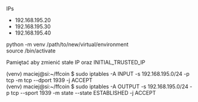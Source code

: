 IPs  
 - 192.168.195.20  
 - 192.168.195.30  
 - 192.168.195.40

python -m venv /path/to/new/virtual/environment  
source <venv>/bin/activate

Pamiętać aby zmienić stałe IP oraz INITIAL_TRUSTED_IP

(venv) maciej@si:~/ffcoin $ sudo iptables -A INPUT -s 192.168.195.0/24 -p tcp -m tcp --dport 1939 -j ACCEPT  
(venv) maciej@si:~/ffcoin $ sudo iptables -A OUTPUT -s 192.168.195.0/24 -p tcp --sport 1939 -m state --state ESTABLISHED -j ACCEPT

